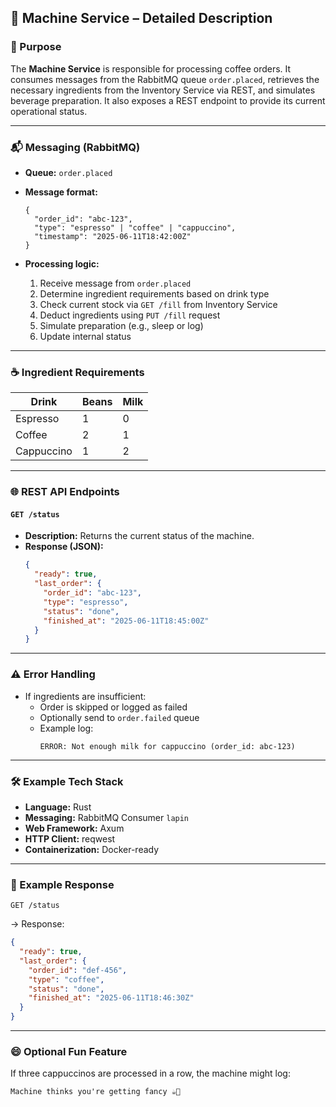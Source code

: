 ## 🤖 Machine Service – Detailed Description

### 🧩 Purpose

The **Machine Service** is responsible for processing coffee orders. It consumes messages from the RabbitMQ queue
`order.placed`, retrieves the necessary ingredients from the Inventory Service via REST, and simulates beverage
preparation. It also exposes a REST endpoint to provide its current operational status.

---

### 📬 Messaging (RabbitMQ)

- **Queue:** `order.placed`
- **Message format:**
  ```text
  {
    "order_id": "abc-123",
    "type": "espresso" | "coffee" | "cappuccino",
    "timestamp": "2025-06-11T18:42:00Z"
  }
  ```

- **Processing logic:**
    1. Receive message from `order.placed`
    2. Determine ingredient requirements based on drink type
    3. Check current stock via `GET /fill` from Inventory Service
    4. Deduct ingredients using `PUT /fill` request
    5. Simulate preparation (e.g., sleep or log)
    6. Update internal status

---

### ☕ Ingredient Requirements

| Drink      | Beans | Milk |
|------------|-------|------|
| Espresso   | 1     | 0    |
| Coffee     | 2     | 1    |
| Cappuccino | 1     | 2    |

---

### 🌐 REST API Endpoints

#### `GET /status`

- **Description:** Returns the current status of the machine.
- **Response (JSON):**
  ```json
  {
    "ready": true,
    "last_order": {
      "order_id": "abc-123",
      "type": "espresso",
      "status": "done",
      "finished_at": "2025-06-11T18:45:00Z"
    }
  }
  ```

---

### ⚠️ Error Handling

- If ingredients are insufficient:
    - Order is skipped or logged as failed
    - Optionally send to `order.failed` queue
    - Example log:
      ```
      ERROR: Not enough milk for cappuccino (order_id: abc-123)
      ```

---

### 🛠 Example Tech Stack

- **Language:** Rust
- **Messaging:** RabbitMQ Consumer `lapin`
- **Web Framework:** Axum
- **HTTP Client:** reqwest
- **Containerization:** Docker-ready

---

### 🧪 Example Response

```http
GET /status
```

→ Response:

```json
{
  "ready": true,
  "last_order": {
    "order_id": "def-456",
    "type": "coffee",
    "status": "done",
    "finished_at": "2025-06-11T18:46:30Z"
  }
}
```

---

### 😄 Optional Fun Feature

If three cappuccinos are processed in a row, the machine might log:

```
Machine thinks you're getting fancy ☕🎩
```

